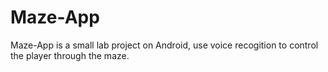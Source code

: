 # Maze-App
Maze-App is a small lab project on Android, use voice recogition to control the player through the maze.
